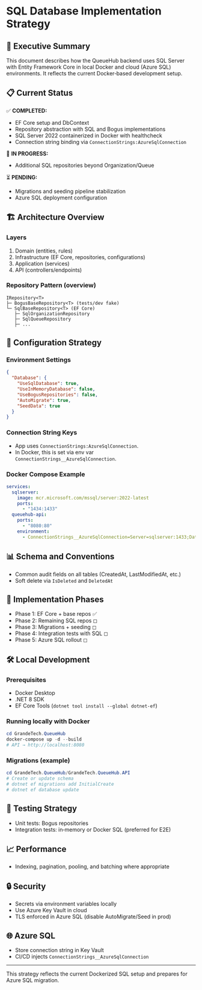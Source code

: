 # SQL Database Implementation Strategy

## 🎯 Executive Summary

This document describes how the QueueHub backend uses SQL Server with Entity Framework Core in local Docker and cloud (Azure SQL) environments. It reflects the current Docker‑based development setup.

## 📋 Current Status

✅ **COMPLETED:**
- EF Core setup and DbContext
- Repository abstraction with SQL and Bogus implementations
- SQL Server 2022 containerized in Docker with healthcheck
- Connection string binding via `ConnectionStrings:AzureSqlConnection`

🚧 **IN PROGRESS:**
- Additional SQL repositories beyond Organization/Queue

⏳ **PENDING:**
- Migrations and seeding pipeline stabilization
- Azure SQL deployment configuration

## 🏗️ Architecture Overview

### Layers
1. Domain (entities, rules)
2. Infrastructure (EF Core, repositories, configurations)
3. Application (services)
4. API (controllers/endpoints)

### Repository Pattern (overview)
```
IRepository<T>
├─ BogusBaseRepository<T> (tests/dev fake)
└─ SqlBaseRepository<T> (EF Core)
   ├─ SqlOrganizationRepository
   ├─ SqlQueueRepository
   ├─ ...
```

## 🔧 Configuration Strategy

### Environment Settings
```json
{
  "Database": {
    "UseSqlDatabase": true,
    "UseInMemoryDatabase": false,
    "UseBogusRepositories": false,
    "AutoMigrate": true,
    "SeedData": true
  }
}
```

### Connection String Keys
- App uses `ConnectionStrings:AzureSqlConnection`.
- In Docker, this is set via env var `ConnectionStrings__AzureSqlConnection`.

### Docker Compose Example
```yaml
services:
  sqlserver:
    image: mcr.microsoft.com/mssql/server:2022-latest
    ports:
      - "1434:1433"
  queuehub-api:
    ports:
      - "8080:80"
    environment:
      - ConnectionStrings__AzureSqlConnection=Server=sqlserver:1433;Database=GrandeTechQueueHub;User Id=sa;Password=DevPassword123!;Encrypt=False;TrustServerCertificate=True;MultipleActiveResultSets=true;Connection Timeout=30;
```

## 📊 Schema and Conventions
- Common audit fields on all tables (CreatedAt, LastModifiedAt, etc.)
- Soft delete via `IsDeleted` and `DeletedAt`

## 🚀 Implementation Phases
- Phase 1: EF Core + base repos ✅
- Phase 2: Remaining SQL repos ◻︎
- Phase 3: Migrations + seeding ◻︎
- Phase 4: Integration tests with SQL ◻︎
- Phase 5: Azure SQL rollout ◻︎

## 🛠️ Local Development

### Prerequisites
- Docker Desktop
- .NET 8 SDK
- EF Core Tools (`dotnet tool install --global dotnet-ef`)

### Running locally with Docker
```powershell
cd GrandeTech.QueueHub
docker-compose up -d --build
# API → http://localhost:8080
```

### Migrations (example)
```powershell
cd GrandeTech.QueueHub/GrandeTech.QueueHub.API
# Create or update schema
# dotnet ef migrations add InitialCreate
# dotnet ef database update
```

## 🧪 Testing Strategy
- Unit tests: Bogus repositories
- Integration tests: in‑memory or Docker SQL (preferred for E2E)

## 📈 Performance
- Indexing, pagination, pooling, and batching where appropriate

## 🔒 Security
- Secrets via environment variables locally
- Use Azure Key Vault in cloud
- TLS enforced in Azure SQL (disable AutoMigrate/Seed in prod)

## 🌐 Azure SQL
- Store connection string in Key Vault
- CI/CD injects `ConnectionStrings__AzureSqlConnection`

---
This strategy reflects the current Dockerized SQL setup and prepares for Azure SQL migration. 